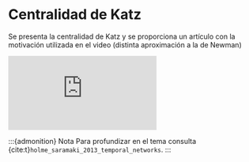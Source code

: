# Centralidad de Katz

Se presenta la centralidad de Katz y se proporciona un artículo con la motivación utilizada en el video (distinta aproximación a la de Newman)

<div class="iframe-container-out">
	<div class="iframe-container-in">
		<iframe src="https://www.youtube.com/embed/N6qT_nrKXwg" title="YouTube video player" frameborder="0" allow="accelerometer; autoplay; clipboard-write; encrypted-media; gyroscope; picture-in-picture" allowfullscreen></iframe>
	</div>
</div>

:::{admonition} Nota
Para profundizar en el tema consulta {cite:t}`holme_saramaki_2013_temporal_networks`.
:::